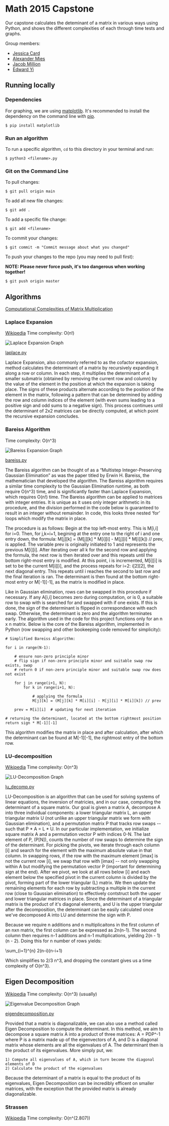 # Math 2015 Capstone

Our capstone calculates the deteminant of a matrix in various ways using Python, and shows the different complexities of each through time tests and graphs.

Group members:
- [Jessica Card](https://github.com/jessicard)
- [Alexander Mies](https://github.com/AlexanderMies)
- [Jacob Million](https://github.com/JacobMMillion)
- [Edward Yi](https://github.com/Edward-D-Yi)


## Running locally
### Dependencies
For graphing, we are using [matplotlib](https://matplotlib.org/). It's recommended to install the dependency on the command line with [pip](https://pypi.org/project/pip/).
```
$ pip install matplotlib
```

### Run an algorithm
To run a specific algorithm, `cd` to this directory in your terminal and run:
```
$ python3 <filename>.py
```

### Git on the Command Line

To pull changes:
```
$ git pull origin main
```

To add all new file changes:
```
$ git add .
```

To add a specific file change:
```
$ git add <filename>
```

To commit your changes:
```
$ git commit -m "Commit message about what you changed"
```

To push your changes to the repo (you may need to pull first):

**NOTE: Please never force push, it's too dangerous when working together!**

```
$ git push origin master
```

## Algorithms
[Computational Complexities of Matrix Multiplication](https://en.wikipedia.org/wiki/Computational_complexity_of_matrix_multiplication)

### Laplace Expansion
[Wikipedia](https://en.wikipedia.org/wiki/Laplace_expansion)
Time complexity: O(n!)

![Laplace Expansion Graph](/images/laplace_2_electric_boogaloo.png)

[laplace.py](/laplace.py)

Laplace Expansion, also commonly referred to as the cofactor expansion, method calculates the determinant of a matrix by recursively expanding it along a row or column. In each step, it multiplies the determinant of a smaller submatrix (obtained by removing the current row and column) by the value of the element in the position at which the expansion is taking place. The signs of these products alternate according to the position of the element in the matrix, following a pattern that can be determined by adding the row and column indices of the element (with even sums leading to a positive sign and odd sums to a negative sign). This process continues until the determinant of 2x2 matrices can be directly computed, at which point the recursive expansion concludes.


### Bareiss Algorithm
Time complexity: O(n^3)

![Bareiss Expansion Graph](/images/bareiss_2_the_reckoning.png)

[bareiss.py](/bareiss.py)

The Bareiss algorithm can be thought of as a “Multistep Integer-Preserving Gaussian Elimination” as was the paper titled by Erwin H. Bareiss, the mathematician that developed the algorithm. The Bareiss algorithm requires a similar time complexity to the Gaussian Elimination runtime, as both require O(n^3) time, and is significantly faster than Laplace Expansion, which requires O(n!) time. The Bareiss algorithm can be applied to matrices with integer entries. It is unique as it uses only integer arithmetic in its procedure, and the division performed in the code below is guaranteed to result in an integer without remainder. In code, this looks three nested ‘for’ loops which modify the matrix in place.

The procedure is as follows: Begin at the top left-most entry. This is M[i,i] for i=0. Then, for j,k=i+1, begining at the entry one to the right of i and one entry down, the formula: M[j][k] = (M[j][k] * M[i][i] - M[j][i] * M[i][k]) // prev, is applied. The variable prev is originally initiated to 1 and represents the previous M[i][i]. After iterating over all k for the second row and applying the formula, the next row is then iterated over and this repeats until the bottom right-most entry is modified. At this point, i is incremented, M[i][i] is set to be the current M[i][i], and the process repeats for i=2: i[2][2], the next diagonal entry. This repeats until i reaches the second to last row and the final iteration is ran. The determinant is then found at the bottom right-most entry or M[-1][-1], as the matrix is modified in place.

Like in Gaussian elimination, rows can be swapped in this procedure if necessary. If any A[i,i] becomes zero during computation, or is 0, a suitable row to swap with is searched for and swapped with if one exists. If this is done, the sign of the determinant is flipped in correspondance with each swap. Otherwise, the determinant is zero and the algorithm terminates early. The algorithm used in the code for this project functions only for an n x n matrix. Below is the core of the Bareiss algorithm, implemented in Python (row swapping and other bookeeping code removed for simplicity):

    # Simplified Bareiss Algorithm:
    
    for i in range(N-1):

        # ensure non-zero principle minor
        # flip sign if non-zero principle minor and suitable swap row exists, swap
        # return 0 if non-zero principle minor and suitable swap row does not exist

        for j in range(i+1, N):
            for k in range(i+1, N):

                # applying the formula
                M[j][k] = (M[j][k] * M[i][i] - M[j][i] * M[i][k]) // prev

        prev = M[i][i]  # updating for next iteration

    # returning the determinant, located at the bottom rightmost position
    return sign * M[-1][-1]

This algorithm modifies the matrix in place and after calculation, after which the determinant can be found at M[-1][-1], the rightmost entry of the bottom row.


### LU-decomposition
[Wikipedia](https://en.wikipedia.org/wiki/LU_decomposition)
Time complexity: O(n^3)

![LU-Decomposition Graph](/images/LU_Decomposition_Runtime.png)

[lu_decomp.py](/lu_decomp.py)

LU-Decomposition is an algorithm that can be used for solving systems of linear equations, the inversion of matricies, and in our case, computing the determinant of a square matrix. Our goal is given a matrix A, decompose A into three individual components: a lower triangular matrix L, an upper triangular matrix U (not unlike an upper triangular matrix we form with Gaussian elimination), and a permutation matrix P that tracks row swaps -- such that P * A = L * U. In our particular implementation, we initialize square matrix A and a permutation vector P with indices 0-N. The last element of P, (P[N]), counts the number of row swaps to determine the sign of the determinant. For picking the pivots, we iterate through each column [i] and search for the element with the maximum absolute value in that column. In swapping rows, if the row with the maximum element [imax] is not the current row [i], we swap that row with [imax] -- not only swapping within A but modifying the permutation vector P (important for determining sign at the end). After we pivot, we look at all rows below [i] and each element below the specified pivot in the current column is divided by the pivot, forming part of the lower triangular (L) matrix. We then update the remaining elements for each row by subtracting a multiple in the current row (close to Gaussian elimination) to effectively contstruct both the upper and lower triangular matrices in place. Since the determinant of a triangular matrix is the product of it's diagonal elements, and U is the upper triangular after the decomposition, the determinant can be easily calculated once we've decomposed A into LU and determine the sign with P.


Because we require n additions and n multiplicaitons in the first column of an nxn matrix, the first column can be expressed as 2n(n-1). The second column then requires n-1 additions and n-1 multiplications, yielding 2(n - 1)(n - 2). Doing this for n number of rows yields:

\sum_{i=1}^{n} 2(n-i)(n-i+1)

Which simplifies to 2/3 n^3, and dropping the constant gives us a time complexity of O(n^3).


## Eigen Decomposition
[Wikipedia](https://en.wikipedia.org/wiki/Eigendecomposition_of_a_matrix)
Time complexity: O(n^3) (usually)

![Eigenvalue Decomposition Graph](/images/eigendecomposition.png)

[eigendecomposition.py](/eigendecomposition.py)

Provided that a matrix is diagonalizable, we can also use a method called Eigen Decomposition to compute the determinant. In this method, we aim to decompose a square matrix A into a product of three matrices: A = PDP^-1 where P is a matrix made up of the eigenvectors of A, and D is a diagonal matrix whose elements are all the eigenvalues of A. The determinant then is the product of its eigenvalues. More simply put, we: 

    1) Compute all eigenvalues of A, which in turn become the diagonal elements of D
    2) Calculate the product of the eigenvalues

Because the determinant of a matrix is equal to the product of its eigenvalues, Eigen Decomposition can be incredibly efficent on smaller matrices, with the exception that the provided matrix is already diagonalizable.

### Strassen
[Wikipedia](https://en.wikipedia.org/wiki/Strassen_algorithm)
Time complexity: O(n^(2.807))


